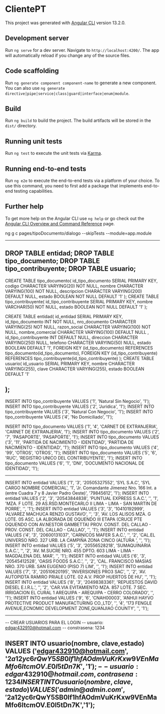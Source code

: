 # ClientePT

This project was generated with [Angular CLI](https://github.com/angular/angular-cli) version 13.2.0.

## Development server

Run `ng serve` for a dev server. Navigate to `http://localhost:4200/`. The app will automatically reload if you change any of the source files.

## Code scaffolding

Run `ng generate component component-name` to generate a new component. You can also use `ng generate directive|pipe|service|class|guard|interface|enum|module`.

## Build

Run `ng build` to build the project. The build artifacts will be stored in the `dist/` directory.

## Running unit tests

Run `ng test` to execute the unit tests via [Karma](https://karma-runner.github.io).

## Running end-to-end tests

Run `ng e2e` to execute the end-to-end tests via a platform of your choice. To use this command, you need to first add a package that implements end-to-end testing capabilities.

## Further help

To get more help on the Angular CLI use `ng help` or go check out the [Angular CLI Overview and Command Reference](https://angular.io/cli) page.

ng g c pages/tipoDocumento/dialogo --skipTests --module=app.module

-----
DROP TABLE entidad;
DROP TABLE tipo_documento;
DROP TABLE tipo_contribuyente;
DROP TABLE usuario;
-------
CREATE TABLE tipo_documento(
	id_tipo_documento SERIAL PRIMARY KEY,
	codigo 			  CHARACTER VARYING(20) NOT NULL,
	nombre			  CHARACTER VARYING(100) NOT NULL,
	descripcion		  CHARACTER VARYING(200) DEFAULT NULL,
	estado			  BOOLEAN NOT NULL  DEFAULT '1'
);
CREATE TABLE  tipo_contribuyente(
	id_tipo_contribuyente SERIAL PRIMARY KEY,
	nombre			  	  VARCHAR(50) NOT NULL,
	estado			      BOOLEAN NOT NULL DEFAULT '1'
);

CREATE TABLE  entidad(
	id_entidad 				SERIAL PRIMARY KEY,
	id_tipo_documento		INT NOT NULL,
	nro_documento			CHARACTER VARYING(25) NOT NULL,
	razon_social 			CHARACTER VARYING(100) NOT NULL,
	nombre_comercial 		CHARACTER VARYING(100) DEFAULT NULL ,
	id_tipo_contribuyente	INT DEFAULT NULL,
	direccion 				CHARACTER VARYING(250) NULL,
	telefono 				CHARACTER VARYING(50) NULL,
	estado					BOOLEAN DEFAULT '1',
	FOREIGN KEY (id_tipo_documento) REFERENCES tipo_documento(id_tipo_documento),
	FOREIGN KEY (id_tipo_contribuyente) REFERENCES tipo_contribuyente(id_tipo_contribuyente)
);
CREATE TABLE usuario(
	id_usuario 			SERIAL PRIMARY KEY,
	nombre				CHARACTER VARYING(255),
	clave 				CHARACTER VARYING(255),
	estado				BOOLEAN DEFAULT '1'
	
);
-----


INSERT INTO tipo_contribuyente VALUES ('1', 'Natural Sin Negocio', '1');
INSERT INTO tipo_contribuyente VALUES ('2', 'Juridica', '1');
INSERT INTO tipo_contribuyente VALUES ('3', 'Natural Con Negocio', '1');
INSERT INTO tipo_contribuyente VALUES ('4', 'No Domiciliado', '1');

INSERT INTO tipo_documento VALUES ('1', '4', 'CARNET DE EXTRANJERIA', 'CARNET DE EXTRANJERIA', '1');
INSERT INTO tipo_documento VALUES ('2', '7', 'PASAPORTE', 'PASAPORTE', '1');
INSERT INTO tipo_documento VALUES ('3', '11', 'PARTIDA DE NACIMIENTO - IDENTIDAD', 'PARTIDA DE NACIMIENTO - IDENTIDAD', '1');
INSERT INTO tipo_documento VALUES ('4', '99', 'OTROS', 'OTROS', '1');
INSERT INTO tipo_documento VALUES ('5', '6', 'RUC', 'REGISTRO UNICO DEL CONTRIBUYENTE', '1');
INSERT INTO tipo_documento VALUES ('6', '1', 'DNI', 'DOCUMENTO NACIONAL DE IDENTIDAD', '1');


-- ----------------------------

INSERT INTO entidad  VALUES ('1', '3', '20505327552', 'SYL S.A.C', 'SYL CARGO NOMBRE COMERCIAL', '1', 'Jr. Comandante Jimenez Nro. 166 Int. a (entre Cuadra 7 y 8 Javier Padro Oeste)', '79845612', '1');
INSERT INTO entidad VALUES ('2', '3', '20543844838', 'PUNTUAL EXPRESS S.A.C.', '', '1', 'MZA. F LOTE. 29 AS.RSD.MONTECARLO II LIMA - LIMA - SAN MARTIN DE PORRE', '', '1');
INSERT INTO entidad VALUES ('3', '3', '10410192999', 'ALVAREZ MACHUCA RENZO GUSTAVO', '', '3', 'AV. LOS ALISOS MZA. G LOTE. 05 ASC. LA ALBORADA DE OQUENDO III ETAPA (CRUCE PTE OQUENDO CON AV.NESTOR GAMBETTA) PROV. CONST. DEL CALLAO - PROV. CONST. DEL CALLAO - CALLAO', '', '1');
INSERT INTO entidad VALUES ('4', '3', '20600131037', 'CARNICOS MAFER S.A.C.', '', '2', 'CAL.EL UNIVERSO NRO. 327 URB. LA CAMPIÑA ZONA CINCO (ALTURA ', '', '1');
INSERT INTO entidad VALUES ('5', '3', '20556528218', 'SUMAQUINARIA S.A.C.', '', '2', 'AV. M.SUCRE NRO. 455 DPTO. 603 LIMA - LIMA - MAGDALENA DEL MAR', '', '1');
INSERT INTO entidad VALUES ('6', '3', '20545412528', 'OASIS FOODS S.A.C.', '', '2', 'CAL. FRANCISCO MASIAS NRO. 370 URB. SAN EUGENIO (PISO 7) LIM', '', '1');
INSERT INTO entidad VALUES ('7', '3', '20510620195', 'INVERSIONES PRO3 SAC', '', '2', 'AV. AUTOPIDTA RAMIRO PRIALE LOTE. 02 A.V. PROP HUERTOS DE HU', '', '1');
INSERT INTO entidad VALUES ('8', '3', '20498383361', 'REPUESTOS DAVID DIESEL E.I.R.L.', '', '2', 'CAR.VIA EVITAMIENTO MZA. 857 LOTE. 7 SEC. IRRIGACION EL CURAL 1 AREQUIPA - AREQUIPA - CERRO COLORADO', '', '1');
INSERT INTO entidad VALUES ('9', '6', 'CNAH00003', 'ANHUI HAYVO PROTECTIVE PRODUCT MANUFACTURING CO.,LTD', '', '4', '173 FENGLE AVENUE,ECNOMIC DEVELOPMENT ZONE,QUANJIAO COUNTY', '', '1');

------------------

-- CREAR USUARIOS PARA EL LOGIN
-- usuario: edgar432910@hotmail.com 
-- constrasena: 1234

INSERT INTO usuario(nombre, clave,estado)
	 VALUES ('edgar432910@hotmail.com', '$2a$12$yc6rQwY5SB0If1hfAOdmVuKrKxw9VEnMaMfo6ltcmOV.E0l5tDn7K','1');
-- usuario: edgar432910@hotmail.com, contrasena: 1234
INSERT INTO usuario(nombre, clave,estado)
	 VALUES ('admin@admin.com', '$2a$12$yc6rQwY5SB0If1hfAOdmVuKrKxw9VEnMaMfo6ltcmOV.E0l5tDn7K','1');
-----